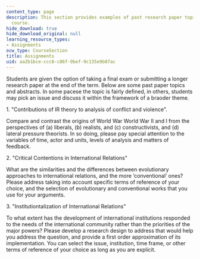 ```yaml
---
content_type: page
description: This section provides examples of past research paper topics for the
  course.
hide_download: true
hide_download_original: null
learning_resource_types:
- Assignments
ocw_type: CourseSection
title: Assignments
uid: aa2b1bce-ccc8-c86f-9bef-9c135e9b87ac
---
```


Students are given the option of taking a final exam or submitting a longer research paper at the end of the term. Below are some past paper topics and abstracts. In some pacese the topic is fairly defined, in others, students may pick an issue and discuss it within the framework of a braoder theme.

1\. "Contributions of IR theory to analysis of conflict and violence".

Compare and contrast the origins of World War World War II and I from the perspectives of (a) liberals, (b) realists, and (c) constructivists, and (d) lateral pressure theorists. In so doing, please pay special attention to the variables of time, actor and units, levels of analysis and matters of feedback.

2\. "Critical Contentions in International Relations"

What are the similarities and the differences between evolutionary approaches to international relations, and the more ‘conventional’ ones? Please address taking into account specific terms of reference of your choice, and the selection of evolutionary and conventional works that you use for your arguments.

3\. "Institutiontalization of International Relations"

To what extent has the development of international institutions responded to the needs of the international community rather than the priorities of the major powers? Please develop a research design to address that would help you address the question, and provide a first order approximation of its implementation. You can select the issue, institution, time frame, or other terms of reference of your choice as long as you are explicit.